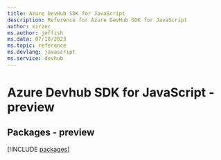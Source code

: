```yaml
---
title: Azure DevHub SDK for JavaScript
description: Reference for Azure DevHub SDK for JavaScript
author: xirzec
ms.author: jeffish
ms.data: 07/18/2023
ms.topic: reference
ms.devlang: javascript
ms.service: devhub
---
```

# Azure Devhub SDK for JavaScript - preview
## Packages - preview
[!INCLUDE [packages](devhub-index.md)]